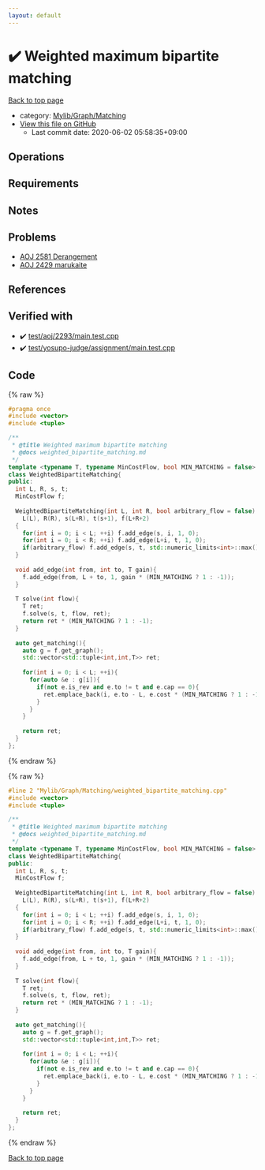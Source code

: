```yaml
---
layout: default
---
```


<!-- mathjax config similar to math.stackexchange -->
<script type="text/javascript" async
  src="https://cdnjs.cloudflare.com/ajax/libs/mathjax/2.7.5/MathJax.js?config=TeX-MML-AM_CHTML">
</script>
<script type="text/x-mathjax-config">
  MathJax.Hub.Config({
    TeX: { equationNumbers: { autoNumber: "AMS" }},
    tex2jax: {
      inlineMath: [ ['$','$'] ],
      processEscapes: true
    },
    "HTML-CSS": { matchFontHeight: false },
    displayAlign: "left",
    displayIndent: "2em"
  });
</script>

<script type="text/javascript" src="https://cdnjs.cloudflare.com/ajax/libs/jquery/3.4.1/jquery.min.js"></script>
<script src="https://cdn.jsdelivr.net/npm/jquery-balloon-js@1.1.2/jquery.balloon.min.js" integrity="sha256-ZEYs9VrgAeNuPvs15E39OsyOJaIkXEEt10fzxJ20+2I=" crossorigin="anonymous"></script>
<script type="text/javascript" src="../../../../assets/js/copy-button.js"></script>
<link rel="stylesheet" href="../../../../assets/css/copy-button.css" />


# :heavy_check_mark: Weighted maximum bipartite matching

<a href="../../../../index.html">Back to top page</a>

* category: <a href="../../../../index.html#65eb1c5db2b1bd726d58cf661f149e7c">Mylib/Graph/Matching</a>
* <a href="{{ site.github.repository_url }}/blob/master/Mylib/Graph/Matching/weighted_bipartite_matching.cpp">View this file on GitHub</a>
    - Last commit date: 2020-06-02 05:58:35+09:00




## Operations

## Requirements

## Notes

## Problems

- [AOJ 2581 Derangement](http://judge.u-aizu.ac.jp/onlinejudge/description.jsp?id=2581)
- [AOJ 2429 marukaite](http://judge.u-aizu.ac.jp/onlinejudge/description.jsp?id=2429)

## References


## Verified with

* :heavy_check_mark: <a href="../../../../verify/test/aoj/2293/main.test.cpp.html">test/aoj/2293/main.test.cpp</a>
* :heavy_check_mark: <a href="../../../../verify/test/yosupo-judge/assignment/main.test.cpp.html">test/yosupo-judge/assignment/main.test.cpp</a>


## Code

<a id="unbundled"></a>
{% raw %}
```cpp
#pragma once
#include <vector>
#include <tuple>

/**
 * @title Weighted maximum bipartite matching
 * @docs weighted_bipartite_matching.md
 */
template <typename T, typename MinCostFlow, bool MIN_MATCHING = false>
class WeightedBipartiteMatching{
public:
  int L, R, s, t;
  MinCostFlow f;
  
  WeightedBipartiteMatching(int L, int R, bool arbitrary_flow = false):
    L(L), R(R), s(L+R), t(s+1), f(L+R+2)
  {
    for(int i = 0; i < L; ++i) f.add_edge(s, i, 1, 0);
    for(int i = 0; i < R; ++i) f.add_edge(L+i, t, 1, 0);
    if(arbitrary_flow) f.add_edge(s, t, std::numeric_limits<int>::max(), 0);
  }
  
  void add_edge(int from, int to, T gain){
    f.add_edge(from, L + to, 1, gain * (MIN_MATCHING ? 1 : -1));
  }
  
  T solve(int flow){
    T ret;
    f.solve(s, t, flow, ret);
    return ret * (MIN_MATCHING ? 1 : -1);
  }
  
  auto get_matching(){
    auto g = f.get_graph();
    std::vector<std::tuple<int,int,T>> ret;
    
    for(int i = 0; i < L; ++i){
      for(auto &e : g[i]){
        if(not e.is_rev and e.to != t and e.cap == 0){
          ret.emplace_back(i, e.to - L, e.cost * (MIN_MATCHING ? 1 : -1));
        }
      }
    }
    
    return ret;
  }
};

```
{% endraw %}

<a id="bundled"></a>
{% raw %}
```cpp
#line 2 "Mylib/Graph/Matching/weighted_bipartite_matching.cpp"
#include <vector>
#include <tuple>

/**
 * @title Weighted maximum bipartite matching
 * @docs weighted_bipartite_matching.md
 */
template <typename T, typename MinCostFlow, bool MIN_MATCHING = false>
class WeightedBipartiteMatching{
public:
  int L, R, s, t;
  MinCostFlow f;
  
  WeightedBipartiteMatching(int L, int R, bool arbitrary_flow = false):
    L(L), R(R), s(L+R), t(s+1), f(L+R+2)
  {
    for(int i = 0; i < L; ++i) f.add_edge(s, i, 1, 0);
    for(int i = 0; i < R; ++i) f.add_edge(L+i, t, 1, 0);
    if(arbitrary_flow) f.add_edge(s, t, std::numeric_limits<int>::max(), 0);
  }
  
  void add_edge(int from, int to, T gain){
    f.add_edge(from, L + to, 1, gain * (MIN_MATCHING ? 1 : -1));
  }
  
  T solve(int flow){
    T ret;
    f.solve(s, t, flow, ret);
    return ret * (MIN_MATCHING ? 1 : -1);
  }
  
  auto get_matching(){
    auto g = f.get_graph();
    std::vector<std::tuple<int,int,T>> ret;
    
    for(int i = 0; i < L; ++i){
      for(auto &e : g[i]){
        if(not e.is_rev and e.to != t and e.cap == 0){
          ret.emplace_back(i, e.to - L, e.cost * (MIN_MATCHING ? 1 : -1));
        }
      }
    }
    
    return ret;
  }
};

```
{% endraw %}

<a href="../../../../index.html">Back to top page</a>

